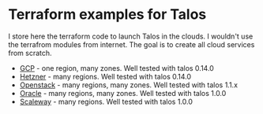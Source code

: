 # Terraform examples for Talos

I store here the terraform code to launch Talos in the clouds.
I wouldn't use the terrafrom modules from internet.
The goal is to create all cloud services from scratch.

* [GCP](gcp-zonal) - one region, many zones. Well tested with talos 0.14.0
* [Hetzner](hetzner) - many regions. Well tested with talos 0.14.0
* [Openstack](openstack) - many regions, many zones. Well tested with talos 1.1.x
* [Oracle](oracle) - many regions, many zones. Well tested with talos 1.0.0
* [Scaleway](scaleway) - many regions. Well tested with talos 1.0.0
